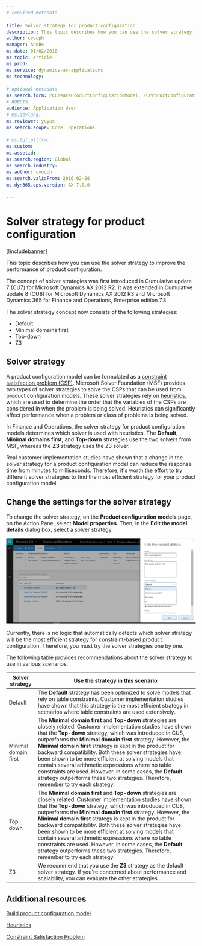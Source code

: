```yaml
---
# required metadata

title: Solver strategy for product configuration
description: This topic describes how you can use the solver strategy to improve the performance of product configuration. 
author: cvocph 
manager: AnnBe
ms.date: 01/02/2018
ms.topic: article
ms.prod: 
ms.service: dynamics-ax-applications
ms.technology: 

# optional metadata
ms.search.form: PCCreateProductConfigurationModel, PCProductConfigurationModelListPage 
# ROBOTS: 
audience: Application User
# ms.devlang: 
ms.reviewer: yuyus
ms.search.scope: Core, Operations

# ms.tgt_pltfrm: 
ms.custom: 
ms.assetid: 
ms.search.region: Global
ms.search.industry: 
ms.author: cvocph
ms.search.validFrom: 2016-02-28
ms.dyn365.ops.version: AX 7.0.0

---
```


# Solver strategy for product configuration

[!include[banner](../includes/banner.md)]

This topic describes how you can use the solver strategy to improve the performance of product configuration.

The concept of solver strategies was first introduced in Cumulative update 7 (CU7) for Microsoft Dynamics AX 2012 R2. It was extended in Cumulative update 8 (CU8) for Microsoft Dynamics AX 2012 R3 and Microsoft Dynamics 365 for Finance and Operations, Enterprise edition 7.3.

The solver strategy concept now consists of the following strategies:

- Default
- Minimal domains first
- Top-down
- Z3

## Solver strategy 

A product configuration model can be formulated as a [constraint satisfaction problem (CSP)](http://aima.cs.berkeley.edu/2nd-ed/newchap05.pdf). Microsoft Solver Foundation (MSF) provides two types of solver strategies to solve the CSPs that can be used from product configuration models. These solver strategies rely on [heuristics](https://techterms.com/definition/heuristic), which are used to determine the order that the variables of the CSPs are considered in when the problem is being solved. Heuristics can significantly affect performance when a problem or class of problems is being solved.

In Finance and Operations, the solver strategy for product configuration models determines which solver is used with heuristics. The **Default**, **Minimal domains first**, and **Top-down** strategies use the two solvers from MSF, whereas the **Z3** strategy uses the Z3 solver. 

Real customer implementation studies have shown that a change in the solver strategy for a product configuration model can reduce the response time from minutes to milliseconds. Therefore, it's worth the effort to try different solver strategies to find the most efficient strategy for your product configuration model.

## Change the settings for the solver strategy

To change the solver strategy, on the **Product configuration models** page, on the Action Pane, select **Model properties**. Then, in the **Edit the model details** dialog box, select a solver strategy.

[![Changing the solver strategy](./media/solver-strategy.png)](./media/solver-strategy.png)

Currently, there is no logic that automatically detects which solver strategy will be the most efficient strategy for constraint-based product configuration. Therefore, you must try the solver strategies one by one.

The following table provides recommendations about the solver strategy to use in various scenarios.

| Solver strategy      | Use the strategy in this scenario |
|----------------------|-----------------------------------|
| Default              | The **Default** strategy has been optimized to solve models that rely on table constraints. Customer implementation studies have shown that this strategy is the most efficient strategy in scenarios where table constraints are used extensively. |
| Minimal domain first | The **Minimal domain first** and **Top-down** strategies are closely related. Customer implementation studies have shown that the **Top-down** strategy, which was introduced in CU8, outperforms the **Minimal domain first** strategy. However, the **Minimal domain first** strategy is kept in the product for backward compatibility. Both these solver strategies have been shown to be more efficient at solving models that contain several arithmetic expressions where no table constraints are used. However, in some cases, the **Default** strategy outperforms these two strategies. Therefore, remember to try each strategy. |
| Top-down             | The **Minimal domain first** and **Top-down** strategies are closely related. Customer implementation studies have shown that the **Top-down** strategy, which was introduced in CU8, outperforms the **Minimal domain first** strategy. However, the **Minimal domain first** strategy is kept in the product for backward compatibility. Both these solver strategies have been shown to be more efficient at solving models that contain several arithmetic expressions where no table constraints are used. However, in some cases, the **Default** strategy outperforms these two strategies. Therefore, remember to try each strategy. |
| Z3                   | We recommend that you use the **Z3** strategy as the default solver strategy. If you're concerned about performance and scalability, you can evaluate the other strategies. |

## Additional resources

[Build product configuration model](build-product-configuration-model.md)

[Heuristics](https://techterms.com/definition/heuristic)

[Constraint Satisfaction Problem](http://aima.cs.berkeley.edu/2nd-ed/newchap05.pdf)
